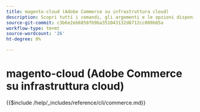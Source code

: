 ```yaml
---
title: magento-cloud (Adobe Commerce su infrastruttura cloud)
description: Scopri tutti i comandi, gli argomenti e le opzioni disponibili per lo strumento a riga di comando di Adobe Commerce magento-cloud.
source-git-commit: c3b6e2eb6858fb9ba351043132d8712cc009b65a
workflow-type: tm+mt
source-wordcount: '26'
ht-degree: 0%

---
```



# magento-cloud (Adobe Commerce su infrastruttura cloud)

{{$include /help/_includes/reference/cli/commerce.md}}
